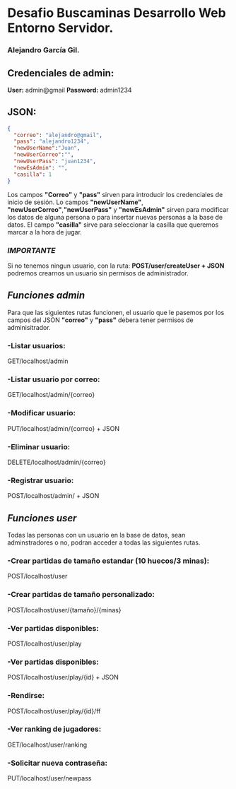 # Desafio Buscaminas Desarrollo Web Entorno Servidor.
### Alejandro García Gil.

## Credenciales de admin: 
  **User:** admin@gmail
  **Password:** admin1234

## JSON: 
```json
{
  "correo": "alejandro@gmail",
  "pass": "alejandro1234",
  "newUserName":"Juan",
  "newUserCorreo":"",
  "newUserPass": "juan1234",
  "newEsAdmin": "",
  "casilla": 1
}
```
Los campos **"Correo"** y **"pass"** sirven para introducir los credenciales de inicio de sesión.
Lo campos **"newUserName"**, **"newUserCorreo"**,**"newUserPass"** y **"newEsAdmin"** sirven para modificar los datos de alguna persona o para insertar nuevas personas a la base de datos.
El campo **"casilla"** sirve para seleccionar la casilla que queremos marcar a la hora de jugar. 

### ***IMPORTANTE***
Si no tenemos ningun usuario, con la ruta: **POST/user/createUser + JSON** podremos crearnos un usuario sin permisos de administrador. 


## ***Funciones admin***
Para que las siguientes rutas funcionen, el usuario que le pasemos por los campos del JSON **"correo"** y **"pass"** debera tener permisos de adminisitrador.
### -Listar usuarios: 
GET/localhost/admin
### -Listar usuario por correo: 
GET/localhost/admin/{correo}
### -Modificar usuario: 
PUT/localhost/admin/{correo} + JSON
### -Eliminar usuario: 
DELETE/localhost/admin/{correo}
### -Registrar usuario: 
POST/localhost/admin/ + JSON

## ***Funciones user***
Todas las personas con un usuario en la base de datos, sean adminstradores o no, podran acceder a todas las siguientes rutas. 
### -Crear partidas de tamaño estandar (10 huecos/3 minas): 
POST/localhost/user
### -Crear partidas de tamaño personalizado: 
POST/localhost/user/{tamaño}/{minas}
### -Ver partidas disponibles: 
POST/localhost/user/play
### -Ver partidas disponibles: 
POST/localhost/user/play/{id} + JSON
### -Rendirse: 
POST/localhost/user/play/{id}/ff
### -Ver ranking de jugadores: 
GET/localhost/user/ranking
### -Solicitar nueva contraseña: 
PUT/localhost/user/newpass
